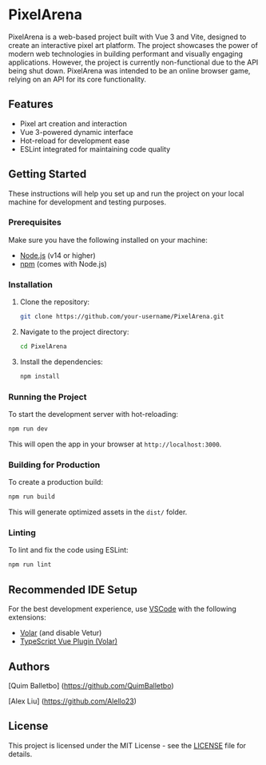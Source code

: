 # PixelArena

PixelArena is a web-based project built with Vue 3 and Vite, designed to create an interactive pixel art platform. The project showcases the power of modern web technologies in building performant and visually engaging applications. However, the project is currently non-functional due to the API being shut down. PixelArena was intended to be an online browser game, relying on an API for its core functionality.

## Features
- Pixel art creation and interaction
- Vue 3-powered dynamic interface
- Hot-reload for development ease
- ESLint integrated for maintaining code quality

## Getting Started

These instructions will help you set up and run the project on your local machine for development and testing purposes.

### Prerequisites

Make sure you have the following installed on your machine:
- [Node.js](https://nodejs.org/) (v14 or higher)
- [npm](https://www.npmjs.com/) (comes with Node.js)

### Installation

1. Clone the repository:
   ```sh
   git clone https://github.com/your-username/PixelArena.git
   ```
2. Navigate to the project directory:
   ```sh
   cd PixelArena
   ```
3. Install the dependencies:
   ```sh
   npm install
   ```

### Running the Project

To start the development server with hot-reloading:

```sh
npm run dev
```

This will open the app in your browser at `http://localhost:3000`.

### Building for Production

To create a production build:

```sh
npm run build
```

This will generate optimized assets in the `dist/` folder.

### Linting

To lint and fix the code using ESLint:

```sh
npm run lint
```

## Recommended IDE Setup

For the best development experience, use [VSCode](https://code.visualstudio.com/) with the following extensions:
- [Volar](https://marketplace.visualstudio.com/items?itemName=Vue.volar) (and disable Vetur)
- [TypeScript Vue Plugin (Volar)](https://marketplace.visualstudio.com/items?itemName=Vue.vscode-typescript-vue-plugin)

## Authors
[Quim Balletbo] (https://github.com/QuimBalletbo)

[Alex Liu] (https://github.com/Alello23)

## License

This project is licensed under the MIT License - see the [LICENSE](LICENSE) file for details.
